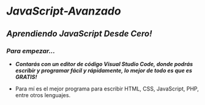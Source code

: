 # **_JavaScript-Avanzado_**

## **_Aprendiendo JavaScript Desde Cero!_**

### **_Para empezar..._**

- **_Contarás con un editor de código Visual Studio Code, donde podrás escribir y programar fácil y rápidamente, lo mejor de todo es que es GRATIS!_**

- Para mí es el mejor programa para escribir HTML, CSS, JavaScript, PHP, entre otros lenguajes.
